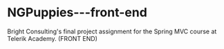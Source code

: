 # NGPuppies---front-end
Bright Consulting's final project assignment for the Spring MVC course at Telerik Academy.  (FRONT END)

